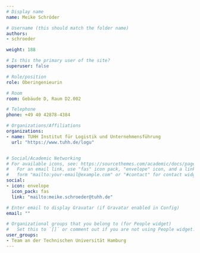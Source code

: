 ```yaml
---
# Display name
name: Meike Schröder

# Username (this should match the folder name)
authors:
- schroeder

weight: 188

# Is this the primary user of the site?
superuser: false

# Role/position
role: Oberingenieurin

# Room
room: Gebäude D, Raum D2.002

# Telephone
phone: +49 40 42878-4384

# Organizations/Affiliations
organizations:
- name: TUHH Institut für Logistik und Unternehmensführung
  url: "https://www.tuhh.de/logu"


# Social/Academic Networking
# For available icons, see: https://sourcethemes.com/academic/docs/page-builder/#icons
#   For an email link, use "fas" icon pack, "envelope" icon, and a link in the
#   form "mailto:your-email@example.com" or "#contact" for contact widget.
social:
- icon: envelope
  icon_pack: fas
  link: "mailto:meike.schroeder@tuhh.de"

# Enter email to display Gravatar (if Gravatar enabled in Config)
email: ""

# Organizational groups that you belong to (for People widget)
#   Set this to `[]` or comment out if you are not using People widget.
user_groups:
- Team an der Technischen Universität Hamburg
---
```


